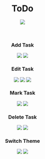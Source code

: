 
<h1 align="center">ToDo</h1>

<div align="center">
  <img src = "https://user-images.githubusercontent.com/88266321/180992204-ebefc00a-267c-40da-a907-d0ea1efc1f48.png" >
</div>
<br><br>

<h3 align="center">Add Task</h1>
<div align="center">
  <img src = "https://user-images.githubusercontent.com/88266321/180995170-32430809-1c49-4a34-b92d-e717f116d71f.png" >
  <img src = "https://user-images.githubusercontent.com/88266321/180995686-c62c3593-98d0-4661-ac7c-a9ee466d17ff.png" >
  <h3 align="center"> Edit Task</h1>
  <img src = "https://user-images.githubusercontent.com/88266321/180996415-e58f9193-3f97-4a56-bf75-5e332cbbe36c.png" >
  <img src = "https://user-images.githubusercontent.com/88266321/180997878-f3160038-99f1-4bb3-9419-d54454c7b11f.png" >
  <img src = "https://user-images.githubusercontent.com/88266321/180998111-437d1903-bc35-4268-88c5-3ceaa7abe6d1.png" >
  <h3 align="center"> Mark Task</h1>
  <img src = "https://user-images.githubusercontent.com/88266321/180999302-3c03ae8a-a1e2-4e8e-bb56-34f46e5d11ba.png" >
  <img src = "https://user-images.githubusercontent.com/88266321/180999531-5a7d4a1b-781b-4feb-8965-a0bcb0346926.png" >
  <h3 align="center"> Delete Task</h1>
  <img src = "https://user-images.githubusercontent.com/88266321/181000157-97bb349a-d965-46f4-be93-6b9f8ce4ac46.png" >
  <img src = "https://user-images.githubusercontent.com/88266321/181000467-7fbd747d-174e-4959-8d62-a4706e4ef191.png" >
  <h3 align="center"> Switch Theme</h1>
  <img src = "https://user-images.githubusercontent.com/88266321/181001262-e4aa2e1c-8df4-4396-8251-12cf2b860252.png" >
  <img src = "https://user-images.githubusercontent.com/88266321/181001835-e54e61a1-a289-4d45-a908-4997cd1809f2.png" >




</div>



